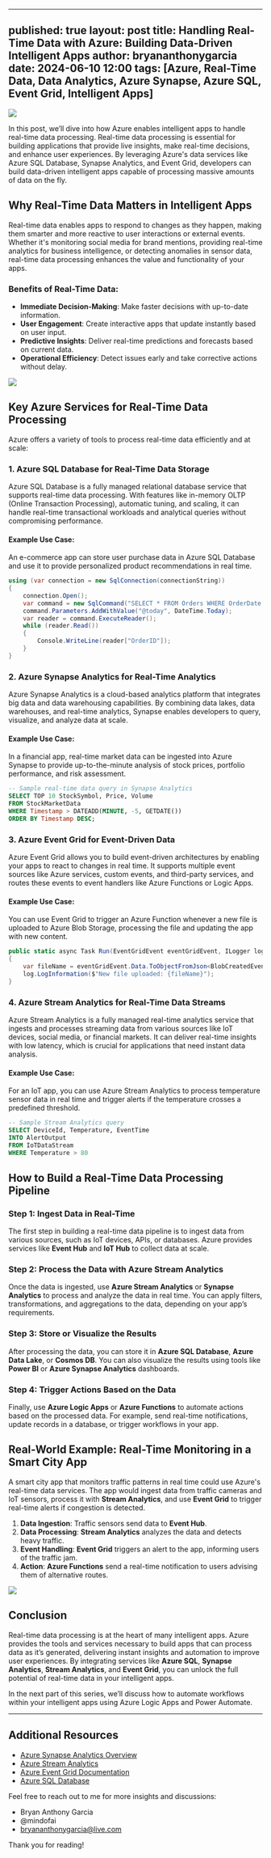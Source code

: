 
---
published: true
layout: post
title: Handling Real-Time Data with Azure: Building Data-Driven Intelligent Apps
author: bryananthonygarcia
date: 2024-06-10 12:00
tags: [Azure, Real-Time Data, Data Analytics, Azure Synapse, Azure SQL, Event Grid, Intelligent Apps]
---

<img src="{{site.baseurl}}/azure-real-time-data-banner.jpg"/>

In this post, we’ll dive into how Azure enables intelligent apps to handle real-time data processing. Real-time data processing is essential for building applications that provide live insights, make real-time decisions, and enhance user experiences. By leveraging Azure's data services like Azure SQL Database, Synapse Analytics, and Event Grid, developers can build data-driven intelligent apps capable of processing massive amounts of data on the fly.

## Why Real-Time Data Matters in Intelligent Apps

Real-time data enables apps to respond to changes as they happen, making them smarter and more reactive to user interactions or external events. Whether it's monitoring social media for brand mentions, providing real-time analytics for business intelligence, or detecting anomalies in sensor data, real-time data processing enhances the value and functionality of your apps.

### Benefits of Real-Time Data:
- **Immediate Decision-Making**: Make faster decisions with up-to-date information.
- **User Engagement**: Create interactive apps that update instantly based on user input.
- **Predictive Insights**: Deliver real-time predictions and forecasts based on current data.
- **Operational Efficiency**: Detect issues early and take corrective actions without delay.

<img src="{{site.baseurl}}/azure-real-time-data-analytics.jpg"/>

## Key Azure Services for Real-Time Data Processing

Azure offers a variety of tools to process real-time data efficiently and at scale:

### 1. **Azure SQL Database for Real-Time Data Storage**

Azure SQL Database is a fully managed relational database service that supports real-time data processing. With features like in-memory OLTP (Online Transaction Processing), automatic tuning, and scaling, it can handle real-time transactional workloads and analytical queries without compromising performance.

#### Example Use Case:
An e-commerce app can store user purchase data in Azure SQL Database and use it to provide personalized product recommendations in real time.

```csharp
using (var connection = new SqlConnection(connectionString))
{
    connection.Open();
    var command = new SqlCommand("SELECT * FROM Orders WHERE OrderDate = @today", connection);
    command.Parameters.AddWithValue("@today", DateTime.Today);
    var reader = command.ExecuteReader();
    while (reader.Read())
    {
        Console.WriteLine(reader["OrderID"]);
    }
}
```

### 2. **Azure Synapse Analytics for Real-Time Analytics**

Azure Synapse Analytics is a cloud-based analytics platform that integrates big data and data warehousing capabilities. By combining data lakes, data warehouses, and real-time analytics, Synapse enables developers to query, visualize, and analyze data at scale.

#### Example Use Case:
In a financial app, real-time market data can be ingested into Azure Synapse to provide up-to-the-minute analysis of stock prices, portfolio performance, and risk assessment.

```sql
-- Sample real-time data query in Synapse Analytics
SELECT TOP 10 StockSymbol, Price, Volume
FROM StockMarketData
WHERE Timestamp > DATEADD(MINUTE, -5, GETDATE())
ORDER BY Timestamp DESC;
```

### 3. **Azure Event Grid for Event-Driven Data**

Azure Event Grid allows you to build event-driven architectures by enabling your apps to react to changes in real time. It supports multiple event sources like Azure services, custom events, and third-party services, and routes these events to event handlers like Azure Functions or Logic Apps.

#### Example Use Case:
You can use Event Grid to trigger an Azure Function whenever a new file is uploaded to Azure Blob Storage, processing the file and updating the app with new content.

```csharp
public static async Task Run(EventGridEvent eventGridEvent, ILogger log)
{
    var fileName = eventGridEvent.Data.ToObjectFromJson<BlobCreatedEventData>().Url;
    log.LogInformation($"New file uploaded: {fileName}");
}
```

### 4. **Azure Stream Analytics for Real-Time Data Streams**

Azure Stream Analytics is a fully managed real-time analytics service that ingests and processes streaming data from various sources like IoT devices, social media, or financial markets. It can deliver real-time insights with low latency, which is crucial for applications that need instant data analysis.

#### Example Use Case:
For an IoT app, you can use Azure Stream Analytics to process temperature sensor data in real time and trigger alerts if the temperature crosses a predefined threshold.

```sql
-- Sample Stream Analytics query
SELECT DeviceId, Temperature, EventTime
INTO AlertOutput
FROM IoTDataStream
WHERE Temperature > 80
```

## How to Build a Real-Time Data Processing Pipeline

### Step 1: **Ingest Data in Real-Time**

The first step in building a real-time data pipeline is to ingest data from various sources, such as IoT devices, APIs, or databases. Azure provides services like **Event Hub** and **IoT Hub** to collect data at scale.

### Step 2: **Process the Data with Azure Stream Analytics**

Once the data is ingested, use **Azure Stream Analytics** or **Synapse Analytics** to process and analyze the data in real time. You can apply filters, transformations, and aggregations to the data, depending on your app’s requirements.

### Step 3: **Store or Visualize the Results**

After processing the data, you can store it in **Azure SQL Database**, **Azure Data Lake**, or **Cosmos DB**. You can also visualize the results using tools like **Power BI** or **Azure Synapse Analytics** dashboards.

### Step 4: **Trigger Actions Based on the Data**

Finally, use **Azure Logic Apps** or **Azure Functions** to automate actions based on the processed data. For example, send real-time notifications, update records in a database, or trigger workflows in your app.

## Real-World Example: Real-Time Monitoring in a Smart City App

A smart city app that monitors traffic patterns in real time could use Azure's real-time data services. The app would ingest data from traffic cameras and IoT sensors, process it with **Stream Analytics**, and use **Event Grid** to trigger real-time alerts if congestion is detected.

1. **Data Ingestion**: Traffic sensors send data to **Event Hub**.
2. **Data Processing**: **Stream Analytics** analyzes the data and detects heavy traffic.
3. **Event Handling**: **Event Grid** triggers an alert to the app, informing users of the traffic jam.
4. **Action**: **Azure Functions** send a real-time notification to users advising them of alternative routes.

<img src="{{site.baseurl}}/real-time-monitoring.jpg"/>

## Conclusion

Real-time data processing is at the heart of many intelligent apps. Azure provides the tools and services necessary to build apps that can process data as it’s generated, delivering instant insights and automation to improve user experiences. By integrating services like **Azure SQL**, **Synapse Analytics**, **Stream Analytics**, and **Event Grid**, you can unlock the full potential of real-time data in your intelligent apps.

In the next part of this series, we’ll discuss how to automate workflows within your intelligent apps using Azure Logic Apps and Power Automate.

---

## Additional Resources

- [Azure Synapse Analytics Overview](https://learn.microsoft.com/en-us/azure/synapse-analytics/)
- [Azure Stream Analytics](https://learn.microsoft.com/en-us/azure/stream-analytics/)
- [Azure Event Grid Documentation](https://learn.microsoft.com/en-us/azure/event-grid/)
- [Azure SQL Database](https://learn.microsoft.com/en-us/azure/sql-database/)

Feel free to reach out to me for more insights and discussions:

- Bryan Anthony Garcia
- @mindofai
- bryananthonygarcia@live.com

Thank you for reading!
